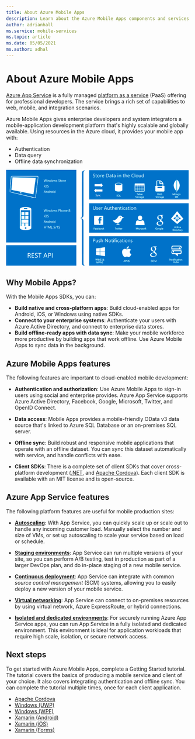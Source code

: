 ```yaml
---
title: About Azure Mobile Apps
description: Learn about the Azure Mobile Apps components and services.
author: adrianhall
ms.service: mobile-services
ms.topic: article
ms.date: 05/05/2021
ms.author: adhal
---
```


# About Azure Mobile Apps

[Azure App Service](https://docs.microsoft.com/azure/app-service/overview) is a fully managed [platform as a service](https://azure.microsoft.com/overview/what-is-paas/) (PaaS) offering for professional developers. The service brings a rich set of capabilities to web, mobile, and integration scenarios.

Azure Mobile Apps gives enterprise developers and system integrators a mobile-application development platform that's highly scalable and globally available.  Using resources in the Azure cloud, it provides your mobile app with:

* Authentication
* Data query
* Offline data synchronization

![Visual overview of Azure Mobile Apps capabilities](./media/overview.png)

## Why Mobile Apps?

With the Mobile Apps SDKs, you can:

* **Build native and cross-platform apps**: Build cloud-enabled apps for Android, iOS, or Windows using native SDKs.
* **Connect to your enterprise systems**: Authenticate your users with Azure Active Directory, and connect to enterprise data stores.
* **Build offline-ready apps with data sync**: Make your mobile workforce more productive by building apps that work offline. Use Azure Mobile Apps to sync data in the background.

## Azure Mobile Apps features

The following features are important to cloud-enabled mobile development:

* **Authentication and authorization**: Use Azure Mobile Apps to sign-in users using social and enterprise provides.  Azure App Service supports Azure Active Directory, Facebook, Google, Microsoft, Twitter, and OpenID Connect.

* **Data access**: Mobile Apps provides a mobile-friendly OData v3 data source that's linked to Azure SQL Database or an on-premises SQL server.

* **Offline sync**: Build robust and responsive mobile applications that operate with an offline dataset. You can sync this dataset automatically with service, and handle conflicts with ease.

* **Client SDKs**: There is a complete set of client SDKs that cover cross-platform development ([.NET](howto/client/dotnet.md), and [Apache Cordova](howto/client/cordova.md)). Each client SDK is available with an MIT license and is open-source.

## Azure App Service features

The following platform features are useful for mobile production sites:

* [**Autoscaling**](https://docs.microsoft.com/azure/app-service/manage-scale-up): With App Service, you can quickly scale up or scale out to handle any incoming customer load. Manually select the number and size of VMs, or set up autoscaling to scale your service based on load or schedule.

* [**Staging environments**](https://docs.microsoft.com/azure/app-service/deploy-staging-slots): App Service can run multiple versions of your site, so you can perform A/B testing, test in production as part of a larger DevOps plan, and do in-place staging of a new mobile service.

* [**Continuous deployment**](https://docs.microsoft.com/azure/app-service/deploy-continuous-deployment): App Service can integrate with common _source control management_ (SCM) systems, allowing you to easily deploy a new version of your mobile service.

* [**Virtual networking**](https://docs.microsoft.com/azure/app-service/web-sites-integrate-with-vnet): App Service can connect to on-premises resources by using virtual network, Azure ExpressRoute, or hybrid connections.

* [**Isolated and dedicated environments**](https://docs.microsoft.com/azure/app-service/environment/intro): For securely running Azure App Service apps, you can run App Service in a fully isolated and dedicated environment. This environment is ideal for application workloads that require high scale, isolation, or secure network access.

## Next steps

To get started with Azure Mobile Apps, complete a Getting Started tutorial. The tutorial covers the basics of producing a mobile service and client of your choice. It also covers integrating authentication and offline sync. You can complete the tutorial multiple times, once for each client application.

* [Apache Cordova](quickstarts/cordova/index.md)
* [Windows (UWP)](quickstarts/uwp/index.md)
* [Windows (WPF)](quickstarts/wpf/index.md)
* [Xamarin (Android)](quickstarts/xamarin-android/index.md)
* [Xamarin (iOS)](quickstarts/xamarin-ios/index.md)
* [Xamarin (Forms)](quickstarts/xamarin-forms/index.md)
